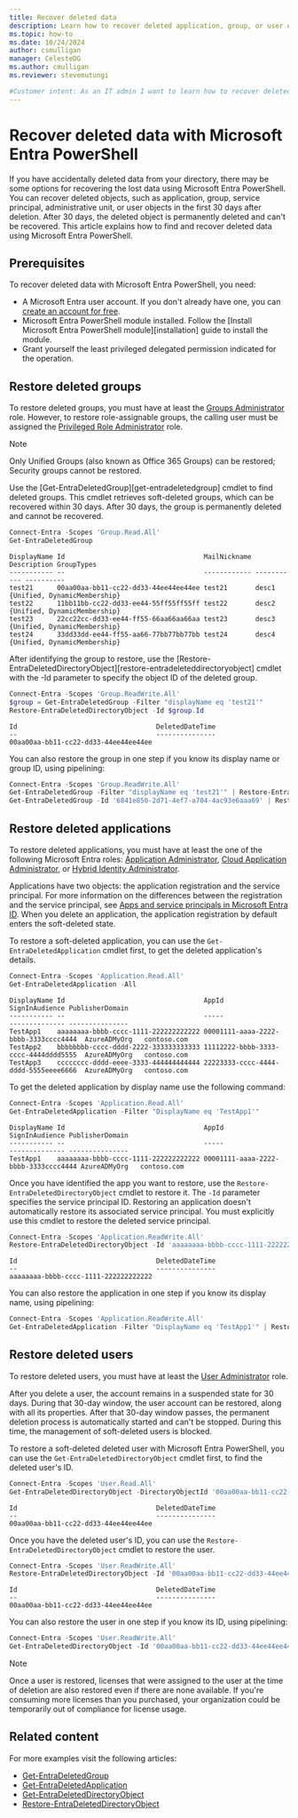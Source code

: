 ```yaml
---
title: Recover deleted data
description: Learn how to recover deleted application, group, or user objects with Microsoft Entra PowerShell.
ms.topic: how-to
ms.date: 10/24/2024
author: csmulligan
manager: CelesteDG
ms.author: cmulligan
ms.reviewer: stevemutungi

#Customer intent: As an IT admin I want to learn how to recover deleted data in Microsoft Entra PowerShell so that I can restore deleted objects in my organization.
---
```


# Recover deleted data with Microsoft Entra PowerShell

If you have accidentally deleted data from your directory, there may be some options for recovering the lost data using Microsoft Entra PowerShell. You can recover deleted objects, such as application, group, service principal, administrative unit, or user objects in the first 30 days after deletion. After 30 days, the deleted object is permanently deleted and can't be recovered.
This article explains how to find and recover deleted data using Microsoft Entra PowerShell.

## Prerequisites

To recover deleted data with Microsoft Entra PowerShell, you need:

- A Microsoft Entra user account. If you don't already have one, you can [create an account for free](https://azure.microsoft.com/free/?WT.mc_id=A261C142F).
- Microsoft Entra PowerShell module installed. Follow the [Install Microsoft Entra PowerShell module][installation] guide to install the module.
- Grant yourself the least privileged delegated permission indicated for the operation.

## Restore deleted groups

To restore deleted groups, you must have at least the [Groups Administrator](/entra/identity/role-based-access-control/permissions-reference#groups-administrator) role. However, to restore role-assignable groups, the calling user must be assigned the [Privileged Role Administrator](/entra/identity/role-based-access-control/permissions-reference#privileged-role-administrator) role.

> [!NOTE]
> Only Unified Groups (also known as Office 365 Groups) can be restored; Security groups cannot be restored.

Use the [Get-EntraDeletedGroup][get-entradeletedgroup] cmdlet to find deleted groups. This cmdlet retrieves soft-deleted groups, which can be recovered within 30 days. After 30 days, the group is permanently deleted and cannot be recovered.

```powershell
Connect-Entra -Scopes 'Group.Read.All'
Get-EntraDeletedGroup
```

```Output
DisplayName Id                                   MailNickname Description GroupTypes
----------- --                                   ------------ ----------- ----------
test21      00aa00aa-bb11-cc22-dd33-44ee44ee44ee test21       desc1       {Unified, DynamicMembership}
test22      11bb11bb-cc22-dd33-ee44-55ff55ff55ff test22       desc2       {Unified, DynamicMembership}
test23      22cc22cc-dd33-ee44-ff55-66aa66aa66aa test23       desc3       {Unified, DynamicMembership}
test24      33dd33dd-ee44-ff55-aa66-77bb77bb77bb test24       desc4       {Unified, DynamicMembership}
```

After identifying the group to restore, use the [Restore-EntraDeletedDirectoryObject][restore-entradeleteddirectoryobject] cmdlet with the -Id parameter to specify the object ID of the deleted group.

```powershell
Connect-Entra -Scopes 'Group.ReadWrite.All' 
$group = Get-EntraDeletedGroup -Filter "displayName eq 'test21'"
Restore-EntraDeletedDirectoryObject -Id $group.Id
```

```Output
Id                                   DeletedDateTime
--                                   ---------------
00aa00aa-bb11-cc22-dd33-44ee44ee44ee
```

You can also restore the group in one step if you know its display name or group ID, using pipelining:

```powershell
Connect-Entra -Scopes 'Group.ReadWrite.All' 
Get-EntraDeletedGroup -Filter "displayName eq 'test21'" | Restore-EntraDeletedDirectoryObject #if you know the display name
Get-EntraDeletedGroup -Id '6841e850-2d71-4ef7-a704-4ac93e6aaa69' | Restore-EntraDeletedDirectoryObject #if you know the group ID
```

## Restore deleted applications

To restore deleted applications, you must have at least the one of the following Microsoft Entra roles: [Application Administrator](/entra/identity/role-based-access-control/permissions-reference#application-administrator), [Cloud Application Administrator](/entra/identity/role-based-access-control/permissions-reference#cloud-application-administrator), or [Hybrid Identity Administrator](/entra/identity/role-based-access-control/permissions-reference#hybrid-identity-administrator).  

Applications have two objects: the application registration and the service principal. For more information on the differences between the registration and the service principal, see [Apps and service principals in Microsoft Entra ID](/entra/identity-platform/app-objects-and-service-principals).
When you delete an application, the application registration by default enters the soft-deleted state. 

To restore a soft-deleted application, you can use the `Get-EntraDeletedApplication` cmdlet first, to get the deleted application's details.

```powershell
Connect-Entra -Scopes 'Application.Read.All'
Get-EntraDeletedApplication -All
```

```Output
DisplayName Id                                   AppId                                 SignInAudience PublisherDomain
----------- --                                   -----                                 -------------- ---------------
TestApp1    aaaaaaaa-bbbb-cccc-1111-222222222222 00001111-aaaa-2222-bbbb-3333cccc4444  AzureADMyOrg   contoso.com
TestApp2    bbbbbbbb-cccc-dddd-2222-333333333333 11112222-bbbb-3333-cccc-4444dddd5555  AzureADMyOrg   contoso.com
TestApp3    cccccccc-dddd-eeee-3333-444444444444 22223333-cccc-4444-dddd-5555eeee6666  AzureADMyOrg   contoso.com
```

To get the deleted application by display name use the following command:

```powershell
Connect-Entra -Scopes 'Application.Read.All'
Get-EntraDeletedApplication -Filter "DisplayName eq 'TestApp1'"
```

```Output
DisplayName Id                                   AppId                                SignInAudience PublisherDomain
----------- --                                   -----                                -------------- ---------------
TestApp1    aaaaaaaa-bbbb-cccc-1111-222222222222 00001111-aaaa-2222-bbbb-3333cccc4444 AzureADMyOrg   contoso.com
```

Once you have identified the app you want to restore, use the `Restore-EntraDeletedDirectoryObject` cmdlet to restore it. The `-Id` parameter specifies the service principal ID. 
Restoring an application doesn't automatically restore its associated service principal. You must explicitly use this cmdlet to restore the deleted service principal.

```powershell
Connect-Entra -Scopes 'Application.ReadWrite.All' 
Restore-EntraDeletedDirectoryObject -Id 'aaaaaaaa-bbbb-cccc-1111-222222222222'
```

```Output
Id                                   DeletedDateTime
--                                   ---------------
aaaaaaaa-bbbb-cccc-1111-222222222222
```

You can also restore the application in one step if you know its display name, using pipelining:

```powershell
Connect-Entra -Scopes 'Application.ReadWrite.All' 
Get-EntraDeletedApplication -Filter "DisplayName eq 'TestApp1'" | Restore-EntraDeletedDirectoryObject
```

## Restore deleted users

To restore deleted users, you must have at least the [User Administrator](/entra/identity/role-based-access-control/permissions-reference#user-administrator) role.

After you delete a user, the account remains in a suspended state for 30 days. During that 30-day window, the user account can be restored, along with all its properties. After that 30-day window passes, the permanent deletion process is automatically started and can't be stopped. During this time, the management of soft-deleted users is blocked.

To restore a soft-deleted deleted user with Microsoft Entra PowerShell, you can use the `Get-EntraDeletedDirectoryObject` cmdlet first, to find the deleted user's ID.

```powershell
Connect-Entra -Scopes 'User.Read.All'
Get-EntraDeletedDirectoryObject -DirectoryObjectId '00aa00aa-bb11-cc22-dd33-44ee44ee44ee'
```

```Output
Id                                   DeletedDateTime
--                                   ---------------
00aa00aa-bb11-cc22-dd33-44ee44ee44ee 
```

Once you have the deleted user's ID, you can use the `Restore-EntraDeletedDirectoryObject` cmdlet to restore the user.

```powershell
Connect-Entra -Scopes 'User.ReadWrite.All'
Restore-EntraDeletedDirectoryObject -Id '00aa00aa-bb11-cc22-dd33-44ee44ee44ee' 
```

```Output
Id                                   DeletedDateTime
--                                   ---------------
00aa00aa-bb11-cc22-dd33-44ee44ee44ee
```

You can also restore the user in one step if you know its ID, using pipelining:

```powershell
Connect-Entra -Scopes 'User.ReadWrite.All'
Get-EntraDeletedDirectoryObject -Id '00aa00aa-bb11-cc22-dd33-44ee44ee44ee' | Restore-EntraDeletedDirectoryObject
```

> [!NOTE]
> Once a user is restored, licenses that were assigned to the user at the time of deletion are also restored even if there are none available. If you're consuming more licenses than you purchased, your organization could be temporarily out of compliance for license usage.

## Related content

For more examples visit the following articles:

- [Get-EntraDeletedGroup](/powershell/module/microsoft.graph.entra/get-entradeletedgroup?)
- [Get-EntraDeletedApplication](/powershell/module/microsoft.graph.entra/get-entradeletedapplication)
- [Get-EntraDeletedDirectoryObject](/powershell/module/microsoft.graph.entra/get-entradeleteddirectoryobject?)
- [Restore-EntraDeletedDirectoryObject](/powershell/module/microsoft.graph.entra/restore-entradeleteddirectoryobject)

